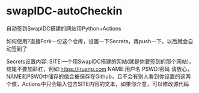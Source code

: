 # swapIDC-autoCheckin
自动签到SwapIDC搭建的网站用Python+Actions

如何使用?直接Fork一份这个仓库，设置一下Secrets，再push一下，以后就会自动签到了

Secrets设置内容:
SITE:一个用SwapIDC搭建的网站(就是你要签到的那个网站)，结尾不要加斜杠，例如:https://iruanp.com
NAME:用户名
PSWD:密码
请放心，NAME和PSWD中储存的值会被保存在Github，且不会有别人看到你设置的这两个值，Actions中只会输入包含SITE内容的文本，如果你介意，可以修改源代码
